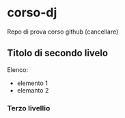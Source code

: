 # corso-dj

Repo di prova corso github (cancellare)

## Titolo di secondo livelo

Elenco:

- elemento 1
- elemanto 2

### Terzo livellio

